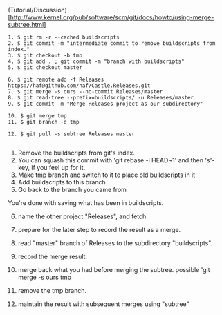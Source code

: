 (Tutorial/Discussion)[http://www.kernel.org/pub/software/scm/git/docs/howto/using-merge-subtree.html]

```
1. $ git rm -r --cached buildscripts
2. $ git commit -m "intermediate commit to remove buildscripts from index."
3. $ git checkout -b tmp
4. $ git add . ; git commit -m "branch with buildscripts"
5. $ git checkout master

6. $ git remote add -f Releases https://haf@github.com/haf/Castle.Releases.git 
7. $ git merge -s ours --no-commit Releases/master 
8. $ git read-tree --prefix=buildscripts/ -u Releases/master 
9. $ git commit -m "Merge Releases project as our subdirectory" 

10. $ git merge tmp
11. $ git branch -d tmp

12. $ git pull -s subtree Releases master


```
 1. Remove the buildscripts from git's index.
 2. You can squash this commit with 'git rebase -i HEAD~1' and then 's'-key, if you feel up for it.
 3. Make tmp branch and switch to it to place old buildscripts in it
 4. Add buildscripts to this branch
 5. Go back to the branch you came from
 
 You're done with saving what has been in buildscripts.
 
 6. name the other project "Releases", and fetch. 
 7. prepare for the later step to record the result as a merge.
 8. read "master" branch of Releases to the subdirectory "buildscripts".
 9. record the merge result.
 
 10. merge back what you had before merging the subtree. possible 'git merge -s ours tmp
 11. remove the tmp branch.
 
 12. maintain the result with subsequent merges using "subtree"
